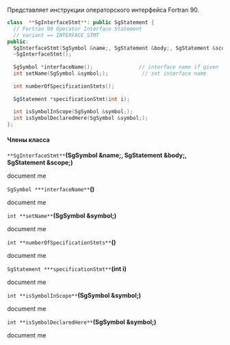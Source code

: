 Представляет инструкции операторского интерфейса Fortran 90.

```cpp
class  **SgInterfaceStmt**: public SgStatement {
  // Fortran 90 Operator Interface Statement
  // variant == INTERFACE_STMT
public:
  SgInterfaceStmt(SgSymbol &name;, SgStatement &body;, SgStatement &scope;);
  ~SgInterfaceStmt();
  
  SgSymbol *interfaceName();               // interface name if given
  int setName(SgSymbol &symbol;);           // set interface name 
  
  int numberOfSpecificationStmts();
  
  SgStatement *specificationStmt(int i);
  
  int isSymbolInScope(SgSymbol &symbol;);
  int isSymbolDeclaredHere(SgSymbol &symbol;);
};
```

#### Члены класса
`**SgInterfaceStmt**`**(SgSymbol &name;, SgStatement &body;, SgStatement &scope;)**

document me

`SgSymbol ***interfaceName**`**()**

document me

`int **setName**`**(SgSymbol &symbol;)**

document me

`int **numberOfSpecificationStmts**`**()**

document me

`SgStatement ***specificationStmt**`**(int i)**

document me

`int **isSymbolInScope**`**(SgSymbol &symbol;)**

document me

`int **isSymbolDeclaredHere**`**(SgSymbol &symbol;)**

document me
